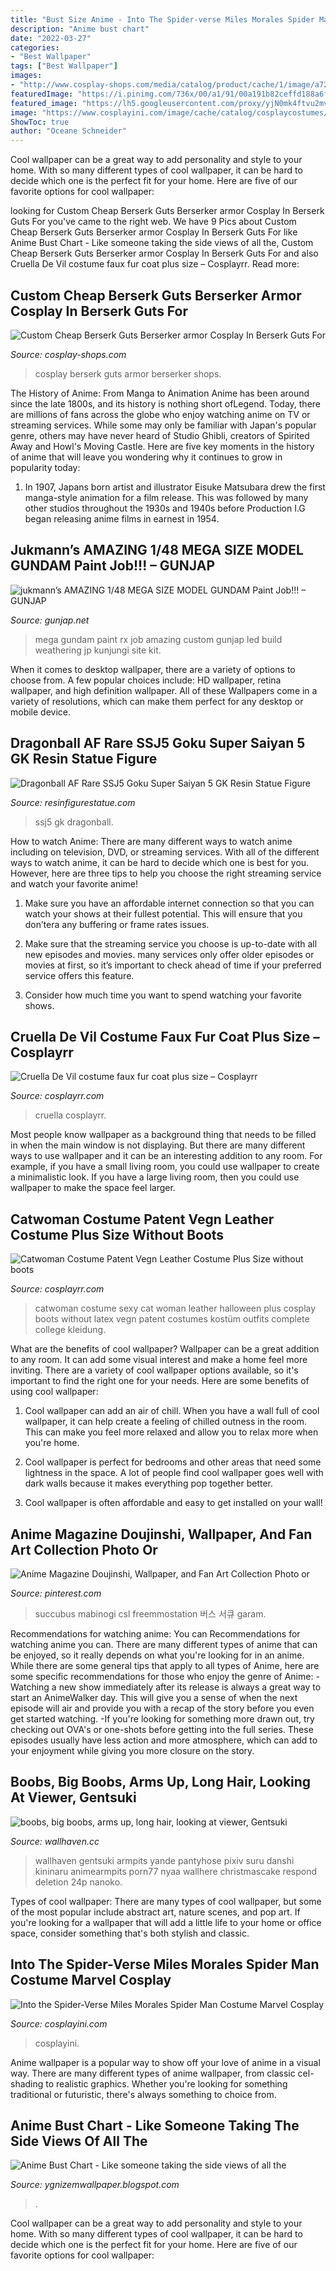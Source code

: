 ```yaml
---
title: "Bust Size Anime - Into The Spider-verse Miles Morales Spider Man Costume Marvel Cosplay"
description: "Anime bust chart"
date: "2022-03-27"
categories:
- "Best Wallpaper"
tags: ["Best Wallpaper"]
images:
- "http://www.cosplay-shops.com/media/catalog/product/cache/1/image/a727355b4db839f1520af058ea680301/q/q/qq_20171230171205.jpg"
featuredImage: "https://i.pinimg.com/736x/00/a1/91/00a191b82ceffd188a6f13bc32409e21.jpg"
featured_image: "https://lh5.googleusercontent.com/proxy/yjN0mk4ftvu2mv_fh1_1CFCA_1ZM7TxQwXLxLTcTdXwhHdT9ORlQAk-b8rnLEyMAGRA=s0-d"
image: "https://www.cosplayini.com/image/cache/catalog/cosplaycostumes/CINI0120042203/CINI0120042203-3-1200x1600.jpg"
ShowToc: true
author: "Oceane Schneider"
---
```



Cool wallpaper can be a great way to add personality and style to your home. With so many different types of cool wallpaper, it can be hard to decide which one is the perfect fit for your home. Here are five of our favorite options for cool wallpaper: 

	

		
looking for Custom Cheap Berserk Guts Berserker armor Cosplay In Berserk Guts For you've came to the right web. We have 9 Pics about Custom Cheap Berserk Guts Berserker armor Cosplay In Berserk Guts For like Anime Bust Chart - Like someone taking the side views of all the, Custom Cheap Berserk Guts Berserker armor Cosplay In Berserk Guts For and also Cruella De Vil costume faux fur coat plus size – Cosplayrr. Read more:
		
    
## Custom Cheap Berserk Guts Berserker Armor Cosplay In Berserk Guts For

<img loading=lazy src="http://www.cosplay-shops.com/media/catalog/product/cache/1/image/a727355b4db839f1520af058ea680301/q/q/qq_20171230171205.jpg" onerror="this.onerror=null;this.src='https://tse4.mm.bing.net/th?id=OIP.K_84316tpYiWRHEHSUcsjAHaJ5&amp;pid=15.1';" alt="Custom Cheap Berserk Guts Berserker armor Cosplay In Berserk Guts For">

_Source: cosplay-shops.com_

>cosplay berserk guts armor berserker shops. 

	

The History of Anime: From Manga to Animation
Anime has been around since the late 1800s, and its history is nothing short ofLegend. Today, there are millions of fans across the globe who enjoy watching anime on TV or streaming services. While some may only be familiar with Japan's popular genre, others may have never heard of Studio Ghibli, creators of Spirited Away and Howl's Moving Castle. Here are five key moments in the history of anime that will leave you wondering why it continues to grow in popularity today:
1) In 1907, Japans born artist and illustrator Eisuke Matsubara drew the first manga-style animation for a film release. This was followed by many other studios throughout the 1930s and 1940s before Production I.G began releasing anime films in earnest in 1954.

    
## Jukmann’s AMAZING 1/48 MEGA SIZE MODEL GUNDAM Paint Job!!! – GUNJAP

<img loading=lazy src="http://www.gunjap.net/site/wp-content/uploads/2017/06/39104-2-1.jpg" onerror="this.onerror=null;this.src='https://tse4.mm.bing.net/th?id=OIP._xLXSn7dIykwWLRXBQIhXQHaJ4&amp;pid=15.1';" alt="jukmann’s AMAZING 1/48 MEGA SIZE MODEL GUNDAM Paint Job!!! – GUNJAP">

_Source: gunjap.net_

>mega gundam paint rx job amazing custom gunjap led build weathering jp kunjungi site kit. 

	

When it comes to desktop wallpaper, there are a variety of options to choose from. A few popular choices include: HD wallpaper, retina wallpaper, and high definition wallpaper. All of these Wallpapers come in a variety of resolutions, which can make them perfect for any desktop or mobile device. 

    
## Dragonball AF Rare SSJ5 Goku Super Saiyan 5 GK Resin Statue Figure

<img loading=lazy src="http://resinfigurestatue.com/images/Dragonball_AF_Rare_SSJ5_Goku_Super_Saiyan_5_GK_Resin_Statue_Figure_vintage_DBZ_07_dih.jpg" onerror="this.onerror=null;this.src='https://tse2.mm.bing.net/th?id=OIP.GLTujGzchipmIHoJMJ3vDAAAAA&amp;pid=15.1';" alt="Dragonball AF Rare SSJ5 Goku Super Saiyan 5 GK Resin Statue Figure">

_Source: resinfigurestatue.com_

>ssj5 gk dragonball. 

	

How to watch Anime: There are many different ways to watch anime including on television, DVD, or streaming services.
With all of the different ways to watch anime, it can be hard to decide which one is best for you. However, here are three tips to help you choose the right streaming service and watch your favorite anime!
1. Make sure you have an affordable internet connection so that you can watch your shows at their fullest potential. This will ensure that you don’tera any buffering or frame rates issues.

2. Make sure that the streaming service you choose is up-to-date with all new episodes and movies. many services only offer older episodes or movies at first, so it’s important to check ahead of time if your preferred service offers this feature.

3. Consider how much time you want to spend watching your favorite shows.

    
## Cruella De Vil Costume Faux Fur Coat Plus Size – Cosplayrr

<img loading=lazy src="http://cdn.shopify.com/s/files/1/0031/9782/9165/products/Cruella_De_Vil_costume_faux_fur_coat_plus_size_1_1200x1200.jpg?v=1562897309" onerror="this.onerror=null;this.src='https://tse1.mm.bing.net/th?id=OIP.yQHijU5JdO7VEFtCIjZgwwHaLH&amp;pid=15.1';" alt="Cruella De Vil costume faux fur coat plus size – Cosplayrr">

_Source: cosplayrr.com_

>cruella cosplayrr. 

	

Most people know wallpaper as a background thing that needs to be filled in when the main window is not displaying. But there are many different ways to use wallpaper and it can be an interesting addition to any room. For example, if you have a small living room, you could use wallpaper to create a minimalistic look. If you have a large living room, then you could use wallpaper to make the space feel larger.

    
## Catwoman Costume Patent Vegn Leather Costume Plus Size Without Boots

<img loading=lazy src="http://cdn.shopify.com/s/files/1/0031/9782/9165/products/Catwoman_Costume_Patent_Vegn_Leather_Costume_Plus_Size_without_boots_1_1200x1200.jpg?v=1563873382" onerror="this.onerror=null;this.src='https://tse1.mm.bing.net/th?id=OIP.TQNiLlPRcdWiJM23rfgR3QHaN-&amp;pid=15.1';" alt="Catwoman Costume Patent Vegn Leather Costume Plus Size without boots">

_Source: cosplayrr.com_

>catwoman costume sexy cat woman leather halloween plus cosplay boots without latex vegn patent costumes kostüm outfits complete college kleidung. 

	

What are the benefits of cool wallpaper?
Wallpaper can be a great addition to any room. It can add some visual interest and make a home feel more inviting. There are a variety of cool wallpaper options available, so it's important to find the right one for your needs. Here are some benefits of using cool wallpaper: 
1. Cool wallpaper can add an air of chill. When you have a wall full of cool wallpaper, it can help create a feeling of chilled outness in the room. This can make you feel more relaxed and allow you to relax more when you're home. 

2. Cool wallpaper is perfect for bedrooms and other areas that need some lightness in the space. A lot of people find cool wallpaper goes well with dark walls because it makes everything pop together better. 

3. Cool wallpaper is often affordable and easy to get installed on your wall!

    
## Anime Magazine Doujinshi, Wallpaper, And Fan Art Collection Photo Or

<img loading=lazy src="https://i.pinimg.com/736x/00/a1/91/00a191b82ceffd188a6f13bc32409e21.jpg" onerror="this.onerror=null;this.src='https://tse3.mm.bing.net/th?id=OIP.hnxTeF03XazW3_AHZ6zqWgHaLH&amp;pid=15.1';" alt="Anime Magazine Doujinshi, Wallpaper, and Fan Art Collection Photo or">

_Source: pinterest.com_

>succubus mabinogi csl freemmostation 버스 서큐 garam. 

	

Recommendations for watching anime: You can
Recommendations for watching anime you can. There are many different types of anime that can be enjoyed, so it really depends on what you're looking for in an anime. While there are some general tips that apply to all types of Anime, here are some specific recommendations for those who enjoy the genre of Anime: 
-Watching a new show immediately after its release is always a great way to start an AnimeWalker day. This will give you a sense of when the next episode will air and provide you with a recap of the story before you even get started watching. 
-If you're looking for something more drawn out, try checking out OVA's or one-shots before getting into the full series. These episodes usually have less action and more atmosphere, which can add to your enjoyment while giving you more closure on the story.

    
## Boobs, Big Boobs, Arms Up, Long Hair, Looking At Viewer, Gentsuki

<img loading=lazy src="https://w.wallhaven.cc/full/m9/wallhaven-m9ppq9.jpg" onerror="this.onerror=null;this.src='https://tse4.mm.bing.net/th?id=OIP.zVadjC3YMdk4iPaaIIRBggHaKT&amp;pid=15.1';" alt="boobs, big boobs, arms up, long hair, looking at viewer, Gentsuki">

_Source: wallhaven.cc_

>wallhaven gentsuki armpits yande pantyhose pixiv suru danshi kininaru animearmpits porn77 nyaa wallhere christmascake respond deletion 24p nanoko. 

	

Types of cool wallpaper:
There are many types of cool wallpaper, but some of the most popular include abstract art, nature scenes, and pop art. If you're looking for a wallpaper that will add a little life to your home or office space, consider something that's both stylish and classic.

    
## Into The Spider-Verse Miles Morales Spider Man Costume Marvel Cosplay

<img loading=lazy src="https://www.cosplayini.com/image/cache/catalog/cosplaycostumes/CINI0120042203/CINI0120042203-3-1200x1600.jpg" onerror="this.onerror=null;this.src='https://tse4.mm.bing.net/th?id=OIP.sUMIZY64oprqIRLmIg2QVwHaJ4&amp;pid=15.1';" alt="Into the Spider-Verse Miles Morales Spider Man Costume Marvel Cosplay">

_Source: cosplayini.com_

>cosplayini. 

	

Anime wallpaper is a popular way to show off your love of anime in a visual way. There are many different types of anime wallpaper, from classic cel-shading to realistic graphics. Whether you're looking for something traditional or futuristic, there's always something to choice from.

    
## Anime Bust Chart - Like Someone Taking The Side Views Of All The

<img loading=lazy src="https://lh5.googleusercontent.com/proxy/yjN0mk4ftvu2mv_fh1_1CFCA_1ZM7TxQwXLxLTcTdXwhHdT9ORlQAk-b8rnLEyMAGRA=s0-d" onerror="this.onerror=null;this.src='https://tse1.mm.bing.net/th?id=OIP.VY8q9EhnuOyDOCmUp_D6SQHaKe&amp;pid=15.1';" alt="Anime Bust Chart - Like someone taking the side views of all the">

_Source: ygnizemwallpaper.blogspot.com_

>. 

	

Cool wallpaper can be a great way to add personality and style to your home. With so many different types of cool wallpaper, it can be hard to decide which one is the perfect fit for your home. Here are five of our favorite options for cool wallpaper: 

